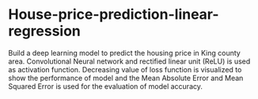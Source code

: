 # House-price-prediction-linear-regression
Build a deep learning model to predict the housing price in King county area.
Convolutional Neural network and rectified linear unit (ReLU) is used as activation function. Decreasing value of loss
function is visualized to show the performance of model and the Mean Absolute Error and Mean Squared Error is used for
the evaluation of model accuracy.
